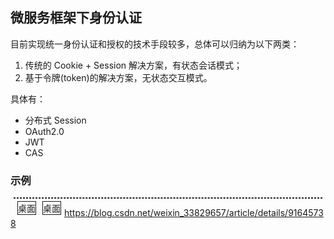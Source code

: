 ## 微服务框架下身份认证

目前实现统一身份认证和授权的技术手段较多，总体可以归纳为以下两类：

1. 传统的 Cookie + Session 解决方案，有状态会话模式；
2. 基于令牌(token)的解决方案，无状态交互模式。

具体有：

- 分布式 Session
- OAuth2.0
- JWT
- CAS

### 示例

<div class="model">
    <div class="inner">
        桌面
    </div>
    <div class="inner">
        桌面
    </div>
</div>
<style>
    .inner{
        float:left;
        border:1px solid;
        margin: 5px;
    }
    .model{
        border:1px dashed;
        margin: 5px;
    }
</style>

https://blog.csdn.net/weixin_33829657/article/details/91645738

